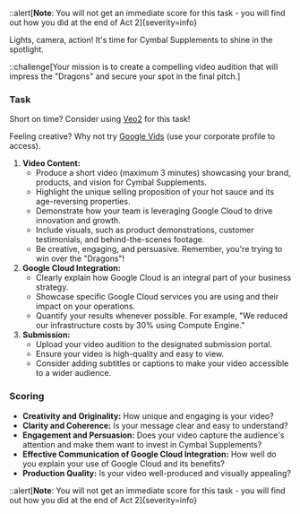 ::alert[**Note**: You will not get an immediate score for this task - you will find out how you did at the end of Act 2]{severity=info}

Lights, camera, action! It's time for Cymbal Supplements to shine in the spotlight.

::challenge[Your mission is to create a compelling video audition that will impress the "Dragons" and secure your spot in the final pitch.]

### Task

Short on time? Consider using [Veo2](https://console.cloud.google.com/vertex-ai/studio/media/generate;tab=video?project=%%CLIENT_PROJECT_ID%%) for this task!

Feeling creative? Why not try [Google Vids](https://workspace.google.com/products/vids/) (use your corporate profile to access).

1. **Video Content:**
   - Produce a short video (maximum 3 minutes) showcasing your brand, products, and vision for Cymbal Supplements.
   - Highlight the unique selling proposition of your hot sauce and its age-reversing properties.
   - Demonstrate how your team is leveraging Google Cloud to drive innovation and growth.
   - Include visuals, such as product demonstrations, customer testimonials, and behind-the-scenes footage.
   - Be creative, engaging, and persuasive. Remember, you're trying to win over the "Dragons"!
2. **Google Cloud Integration:**
   - Clearly explain how Google Cloud is an integral part of your business strategy.
   - Showcase specific Google Cloud services you are using and their impact on your operations.
   - Quantify your results whenever possible. For example, "We reduced our infrastructure costs by 30% using Compute Engine."
3. **Submission:**
   - Upload your video audition to the designated submission portal.
   - Ensure your video is high-quality and easy to view.
   - Consider adding subtitles or captions to make your video accessible to a wider audience.

### Scoring

- **Creativity and Originality:** How unique and engaging is your video?
- **Clarity and Coherence:** Is your message clear and easy to understand?
- **Engagement and Persuasion:** Does your video capture the audience's attention and make them want to invest in Cymbal Supplements?
- **Effective Communication of Google Cloud Integration:** How well do you explain your use of Google Cloud and its benefits?
- **Production Quality:** Is your video well-produced and visually appealing?

::alert[**Note**: You will not get an immediate score for this task - you will find out how you did at the end of Act 2]{severity=info}
